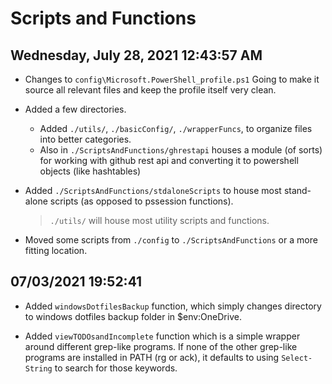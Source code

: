 # Scripts and Functions

## Wednesday, July 28, 2021 12:43:57 AM

- Changes to `config\Microsoft.PowerShell_profile.ps1`  Going to make it source all relevant files and keep the profile itself
  very clean.


- Added a few directories.
  - Added `./utils/`, `./basicConfig/`, `./wrapperFuncs`, to organize files into better categories.
  - Also in `./ScriptsAndFunctions/ghrestapi` houses a module (of sorts) for working with github rest api and
    converting it to powershell objects (like hashtables)

- Added `./ScriptsAndFunctions/stdaloneScripts` to house most stand-alone scripts (as opposed to pssession functions).
  > `./utils/` will house most utility scripts and functions.

- Moved some scripts from `./config` to `./ScriptsAndFunctions` or a more fitting location.

## 07/03/2021 19:52:41

- Added `windowsDotfilesBackup` function, which simply changes directory to windows dotfiles backup folder in 
$env:OneDrive.

- Added `viewTODOsandIncomplete` function which is a simple wrapper around different grep-like programs.
If none of the other grep-like programs are installed in PATH (rg or ack), it defaults to using 
`Select-String` to search for those keywords.

